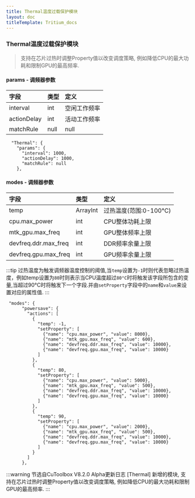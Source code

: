 ```yaml
---
title: Thermal温度过载保护模块
layout: doc
titleTemplate: Tritium_docs
---
```


### Thermal温度过载保护模块
>支持在芯片过热时调整Property值以改变调度策略, 例如降低CPU的最大功耗和限制GPU的最高频率.

#### params - 调频器参数  
| 字段        | 类型 | 定义         |
| :---------- | :--- | :----------- |
| interval    | int  | 空闲工作频率 |
| actionDelay | int  | 活动工作频率 |
| matchRule   | null | null         |

```json{3-5}
  "Thermal": {
    "params": {
      "interval": 1000,
      "actionDelay": 1000,
      "matchRule": null
    },
```

#### modes - 调频器参数  
| 字段                 | 类型     | 定义                   |
| :------------------- | :------- | :--------------------- |
| temp                 | ArrayInt | 过热温度(范围:0-100°C) |
| cpu.max_power        | int      | CPU整体功耗上限            |
| mtk_gpu.max_freq     | int      | GPU整体频率上限            |
| devfreq.ddr.max_freq | int      | DDR频率余量上限        |
| devfreq.gpu.max_freq | int      | GPU频率余量上限        |

:::tip
过热温度为触发调频器温度控制的阈值,当`temp`设置为`-1`时则代表忽略过热温度，例如temp设置为`80`时则表示当CPU温度超过`80°C`时将触发该字段所包含的变量,当超过90°C时将触发下一个字段.并由`setProperty`字段中的`name`和`value`来设置对应的属性值.
:::
```json{5,14,23}
 "modes": {
      "powersave": {
        "actions": [
          {
            "temp": -1, 
            "setProperty": [
              {"name": "cpu.max_power", "value": 8000},
              {"name": "mtk_gpu.max_freq", "value": 600},
              {"name": "devfreq.ddr.max_freq", "value": 10000},
              {"name": "devfreq.gpu.max_freq", "value": 10000}
            ]
          },
          {
            "temp": 80, 
            "setProperty": [
              {"name": "cpu.max_power", "value": 5000},
              {"name": "mtk_gpu.max_freq", "value": 500},
              {"name": "devfreq.ddr.max_freq", "value": 10000},
              {"name": "devfreq.gpu.max_freq", "value": 10000}
            ]
          },
          {
            "temp": 90, 
            "setProperty": [
              {"name": "cpu.max_power", "value": 2000},
              {"name": "mtk_gpu.max_freq", "value": 500},
              {"name": "devfreq.ddr.max_freq", "value": 10000},
              {"name": "devfreq.gpu.max_freq", "value": 10000}
            ]
          }
        ]
      },
```
:::warning 节选自CuToolbox V8.2.0 Alpha更新日志
[Thermal] 新增的模块, 支持在芯片过热时调整Property值以改变调度策略, 例如降低CPU的最大功耗和限制GPU的最高频率.
:::
